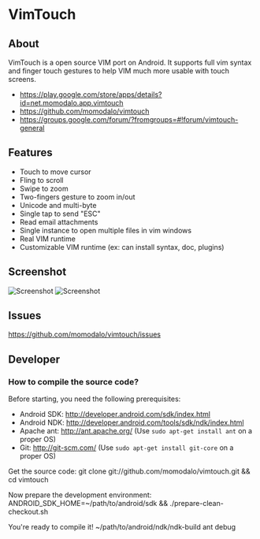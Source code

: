 # VimTouch

## About
VimTouch is a open source VIM port on Android. It supports full vim syntax and finger touch gestures to help VIM much more usable with touch screens. 

- https://play.google.com/store/apps/details?id=net.momodalo.app.vimtouch
- https://github.com/momodalo/vimtouch
- https://groups.google.com/forum/?fromgroups=#!forum/vimtouch-general

## Features
- Touch to move cursor
- Fling to scroll
- Swipe to zoom
- Two-fingers gesture to zoom in/out
- Unicode and multi-byte
- Single tap to send "ESC"
- Read email attachments
- Single instance to open multiple files in vim windows
- Real VIM runtime
- Customizable VIM runtime (ex: can install syntax, doc, plugins)

## Screenshot
![Screenshot](https://raw.github.com/momodalo/vimtouch/master/images/device-2012-08-28-191757.png)
![Screenshot](https://raw.github.com/momodalo/vimtouch/master/images/device-2012-08-28-191719.png)

## Issues
https://github.com/momodalo/vimtouch/issues

## Developer
### How to compile the source code?
Before starting, you need the following prerequisites:
- Android SDK: http://developer.android.com/sdk/index.html
- Android NDK: http://developer.android.com/tools/sdk/ndk/index.html
- Apache ant: http://ant.apache.org/
  (Use `sudo apt-get install ant` on a proper OS)
- Git: http://git-scm.com/
  (Use `sudo apt-get install git-core` on a proper OS)

Get the source code:
    git clone git://github.com/momodalo/vimtouch.git && cd vimtouch

Now prepare the development environment:
    ANDROID_SDK_HOME=~/path/to/android/sdk && ./prepare-clean-checkout.sh

You're ready to compile it!
    ~/path/to/android/ndk/ndk-build
    ant debug
